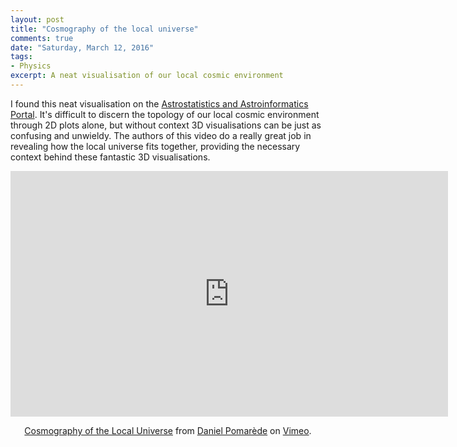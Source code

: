 ```yaml
---
layout: post
title: "Cosmography of the local universe"
comments: true
date: "Saturday, March 12, 2016"
tags:
- Physics
excerpt: A neat visualisation of our local cosmic environment
---
```


I found this neat visualisation on the [Astrostatistics and Astroinformatics Portal](https://asaip.psu.edu/). It's difficult to discern the topology of our local cosmic environment through 2D plots alone, but without context 3D visualisations can be just as confusing and unwieldy. The authors of this video do a really great job in revealing how the local universe fits together, providing the necessary context behind these fantastic 3D visualisations.

<center><iframe src="https://player.vimeo.com/video/66641648?title=0&byline=0&portrait=0" width="700" height="393" frameborder="0" webkitallowfullscreen mozallowfullscreen allowfullscreen></iframe>
<p><a href="https://vimeo.com/66641648">Cosmography of the Local Universe</a> from <a href="https://vimeo.com/pomarede">Daniel Pomar&egrave;de</a> on <a href="https://vimeo.com">Vimeo</a>.</p></center>
